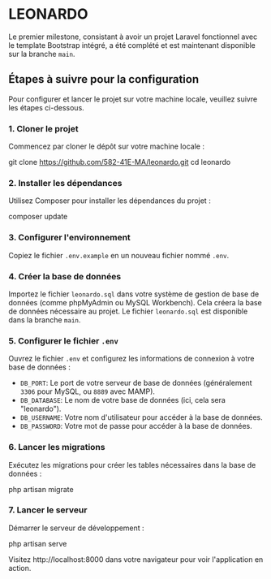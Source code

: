 # LEONARDO

Le premier milestone, consistant à avoir un projet Laravel fonctionnel avec le template Bootstrap intégré, a été complété et est maintenant disponible sur la branche `main`.

## Étapes à suivre pour la configuration

Pour configurer et lancer le projet sur votre machine locale, veuillez suivre les étapes ci-dessous.

### 1. Cloner le projet

Commencez par cloner le dépôt sur votre machine locale :

git clone https://github.com/582-41E-MA/leonardo.git
cd leonardo


### 2. Installer les dépendances

Utilisez Composer pour installer les dépendances du projet :

composer update

### 3. Configurer l'environnement

Copiez le fichier `.env.example` en un nouveau fichier nommé `.env`.

### 4. Créer la base de données

Importez le fichier `leonardo.sql` dans votre système de gestion de base de données (comme phpMyAdmin ou MySQL Workbench). Cela créera la base de données nécessaire au projet. Le fichier `leonardo.sql` est disponible dans la branche `main`.

### 5. Configurer le fichier `.env`

Ouvrez le fichier `.env` et configurez les informations de connexion à votre base de données :

- `DB_PORT`: Le port de votre serveur de base de données (généralement `3306` pour MySQL, ou `8889` avec MAMP).
- `DB_DATABASE`: Le nom de votre base de données (ici, cela sera "leonardo").
- `DB_USERNAME`: Votre nom d'utilisateur pour accéder à la base de données.
- `DB_PASSWORD`: Votre mot de passe pour accéder à la base de données.

### 6. Lancer les migrations

Exécutez les migrations pour créer les tables nécessaires dans la base de données :

php artisan migrate


### 7. Lancer le serveur

Démarrer le serveur de développement :

php artisan serve

Visitez http://localhost:8000 dans votre navigateur pour voir l'application en action.





